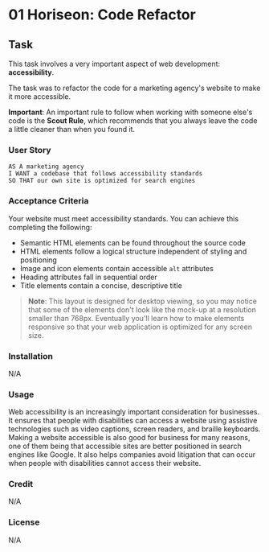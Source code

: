 # 01 Horiseon: Code Refactor

## Task

This task involves a very important aspect of web development: **accessibility**. 

The task was to refactor the code for a marketing agency's website to make it more accessible. 

**Important**: An important rule to follow when working with someone else's code is the **Scout Rule**, which recommends that you always leave the code a little cleaner than when you found it.


### User Story

```
AS A marketing agency
I WANT a codebase that follows accessibility standards
SO THAT our own site is optimized for search engines
```

### Acceptance Criteria

Your website must meet accessibility standards. You can achieve this completing the following:

* Semantic HTML elements can be found throughout the source code
* HTML elements follow a logical structure independent of styling and positioning
* Image and icon elements contain accessible `alt` attributes
* Heading attributes fall in sequential order
* Title elements contain a concise, descriptive title


> **Note**: This layout is designed for desktop viewing, so you may notice that some of the elements don't look like the mock-up at a resolution smaller than 768px. Eventually you'll learn how to make elements responsive so that your web application is optimized for any screen size.

### Installation 
N/A

### Usage

Web accessibility is an increasingly important consideration for businesses. It ensures that people with disabilities can access a website using assistive technologies such as video captions, screen readers, and braille keyboards. Making a website accessible is also good for business for many reasons, one of them being that accessible sites are better positioned in search engines like Google. It also helps companies avoid litigation that can occur when people with disabilities cannot access their website.

### Credit
N/A

### License

N/A



